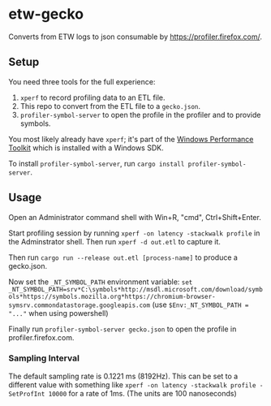 # etw-gecko

Converts from ETW logs to json consumable by https://profiler.firefox.com/.

## Setup

You need three tools for the full experience:

 1. `xperf` to record profiling data to an ETL file.
 2. This repo to convert from the ETL file to a `gecko.json`.
 3. `profiler-symbol-server` to open the profile in the profiler and to provide symbols.

You most likely already have `xperf`; it's part of the [Windows Performance Toolkit](https://docs.microsoft.com/en-us/windows-hardware/test/wpt/) which is installed with a Windows SDK.

To install `profiler-symbol-server`, run `cargo install profiler-symbol-server`.

## Usage

Open an Administrator command shell with Win+R, "cmd", Ctrl+Shift+Enter.

Start profiling session by running `xperf -on latency -stackwalk profile` in the Adminstrator shell. Then run `xperf -d out.etl` to capture it.

Then run `cargo run --release out.etl [process-name]` to produce a gecko.json.

Now set the `_NT_SYMBOL_PATH` environment variable: `set _NT_SYMBOL_PATH=srv*C:\symbols*http://msdl.microsoft.com/download/symbols*https://symbols.mozilla.org*https://chromium-browser-symsrv.commondatastorage.googleapis.com`
(use `$Env:_NT_SYMBOL_PATH = "..."` when using powershell)

Finally run `profiler-symbol-server gecko.json` to open the profile in profiler.firefox.com.

### Sampling Interval

The default sampling rate is 0.1221 ms (8192Hz). This can be set to a different value
with something like `xperf -on latency -stackwalk profile -SetProfInt 10000` for a rate
of 1ms. (The units are 100 nanoseconds)
